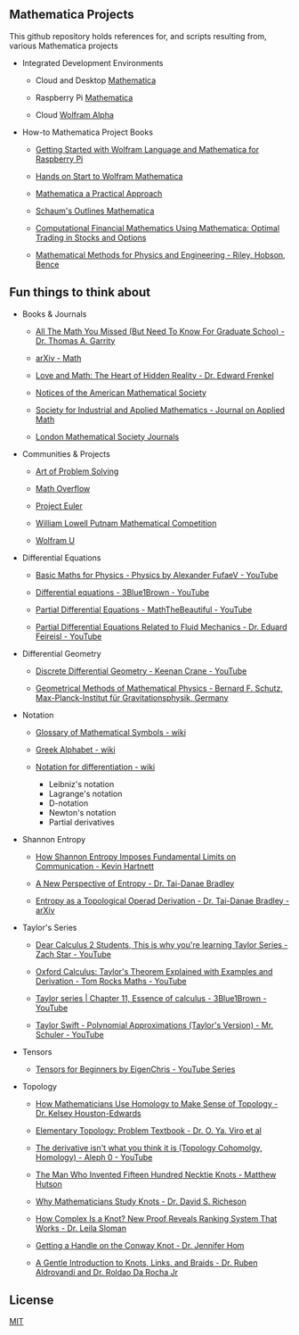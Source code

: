## Mathematica Projects

This github repository holds references for, and scripts resulting from, various Mathematica projects

 * Integrated Development Environments

   * Cloud and Desktop [Mathematica](https://www.wolfram.com/mathematica/)
  
   * Raspberry Pi [Mathematica](https://projects.raspberrypi.org/en/projects/getting-started-with-mathematica)
  
   * Cloud [Wolfram Alpha](https://www.wolframalpha.com)

 *  How-to Mathematica Project Books

    * [Getting Started with Wolfram Language and Mathematica for Raspberry Pi](https://www.wolfram.com/books/profile.cgi?id=9435)

    * [Hands on Start to Wolfram Mathematica](https://www.wolfram-media.com/products/hands-on-start-to-wolfram-mathematica.html)

    * [Mathematica a Practical Approach](https://www.wolfram.com/books/profile.cgi?id=3721)

    * [Schaum's Outlines Mathematica](https://www.wolfram.com/books/profile.cgi?id=9730)

    * [Computational Financial Mathematics Using Mathematica: Optimal Trading in Stocks and Options](https://www.wolfram.com/books/profile.cgi?id=4725)
  
    * [Mathematical Methods for Physics and Engineering - Riley, Hobson, Bence](https://www.cambridge.org/core/books/mathematical-methods-for-physics-and-engineering/911A43AE1CF224743D32707FCC4AE0EB)

## Fun things to think about

* Books & Journals

  * [All The Math You Missed (But Need To Know For Graduate Schoo) - Dr. Thomas A. Garrity](https://www.cambridge.org/core/books/all-the-math-you-missed/02DEDEA470A50F689C9686D835108456?utm_campaign=shareaholic&utm_medium=copy_link&utm_source=bookmark)
  
  * [arXiv - Math](https://arxiv.org/archive/math)

  * [Love and Math: The Heart of Hidden Reality - Dr. Edward Frenkel](https://www.goodreads.com/book/show/17290683-love-and-math)
 
  * [Notices of the American Mathematical Society](https://www.ams.org/notices)
 
  * [Society for Industrial and Applied Mathematics - Journal on Applied Math](https://www.siam.org/publications/journals/siam-journal-on-applied-mathematics-siap)
 
  * [London Mathematical Society Journals](https://www.lms.ac.uk/publications/journals)

* Communities & Projects

  * [Art of Problem Solving](https://artofproblemsolving.com/company)

  * [Math Overflow](https://mathoverflow.net)

  * [Project Euler](https://projecteuler.net/about)
 
  * [William Lowell Putnam Mathematical Competition](https://maa.org/math-competitions/william-lowell-putnam-mathematical-competition)

  * [Wolfram U](https://www.wolfram.com/wolfram-u/)

* Differential Equations

  * [Basic Maths for Physics - Physics by Alexander FufaeV - YouTube](https://youtube.com/playlist?list=PLTjLwQcqQzNJciwenRdt_mZcUVf29yMtt&si=rlWqLMMiQRBUnu7K)
 
  * [Differential equations - 3Blue1Brown - YouTube](https://youtube.com/playlist?list=PLZHQObOWTQDNPOjrT6KVlfJuKtYTftqH6&si=aQqVzzNzESS1i0-a)

  * [Partial Differential Equations - MathTheBeautiful - YouTube](https://youtube.com/playlist?list=PLlXfTHzgMRUK56vbQgzCVM9vxjKxc8DCr&si=VabezdX0r-oTtH4s)
 
  * [Partial Differential Equations Related to Fluid Mechanics - Dr. Eduard Feireisl - YouTube](https://youtu.be/qIxVvecPSbc?si=ucKtzuSE85ZWs795)

* Differential Geometry

  * [Discrete Differential Geometry - Keenan Crane - YouTube](https://youtube.com/playlist?list=PL9_jI1bdZmz0hIrNCMQW1YmZysAiIYSSS&si=lKUGqWDcxi75q0O0)
 
  * [Geometrical Methods of Mathematical Physics - Bernard F. Schutz, Max-Planck-Institut für Gravitationsphysik, Germany](https://www.cambridge.org/core/books/geometrical-methods-of-mathematical-physics/F72F2C7320356F9EEC347308DB5560BB?utm_campaign=shareaholic&utm_medium=copy_link&utm_source=bookmark)

* Notation

  * [Glossary of Mathematical Symbols - wiki](https://en.wikipedia.org/wiki/Glossary_of_mathematical_symbols)

  * [Greek Alphabet - wiki](https://en.wikipedia.org/wiki/Greek_alphabet)
 
  * [Notation for differentiation - wiki](https://en.wikipedia.org/wiki/Notation_for_differentiation)
    * Leibniz's notation
    * Lagrange's notation
    * D-notation
    * Newton's notation
    * Partial derivatives

* Shannon Entropy

  * [How Shannon Entropy Imposes Fundamental Limits on Communication - Kevin Hartnett](https://www.quantamagazine.org/how-claude-shannons-concept-of-entropy-quantifies-information-20220906/)

  *  [A New Perspective of Entropy - Dr. Tai-Danae Bradley](https://www.math3ma.com/blog/a-new-perspective-of-entropy)

  * [Entropy as a Topological Operad Derivation - Dr. Tai-Danae Bradley - arXiv](https://arxiv.org/pdf/2107.09581.pdf)

* Taylor's Series

  * [Dear Calculus 2 Students, This is why you're learning Taylor Series - Zach Star - YouTube](https://youtu.be/eX1hvWxmJVE?si=YzZSTGFvoMRM6Hrf)
 
  * [Oxford Calculus: Taylor's Theorem Explained with Examples and Derivation - Tom Rocks Maths - YouTube](https://youtu.be/DULzJmUHN5g?si=cllIWVANh8NaK-uT)

  * [Taylor series | Chapter 11, Essence of calculus - 3Blue1Brown - YouTube](https://m.youtube.com/watch?v=3d6DsjIBzJ4)

  * [Taylor Swift - Polynomial Approximations (Taylor's Version) - Mr. Schuler - YouTube](https://youtu.be/iB9r8mKMUtU?si=ptq_Q7oGyui7SIwC)

* Tensors

  * [Tensors for Beginners by EigenChris - YouTube Series](https://www.youtube.com/watch?v=8ptMTLzV4-I&list=PLJHszsWbB6hrkmmq57lX8BV-o-YIOFsiG&index=1)

* Topology

  * [How Mathematicians Use Homology to Make Sense of Topology - Dr. Kelsey Houston-Edwards](https://www.quantamagazine.org/how-mathematicians-use-homology-to-make-sense-of-topology-20210511/)

  * [Elementary Topology: Problem Textbook - Dr. O. Ya. Viro et al](https://bookstore.ams.org/mbk-54)
 
  * [The derivative isn't what you think it is (Topology Cohomolgy, Homology) - Aleph 0 - YouTube](https://youtu.be/2ptFnIj71SM?si=IiEbjr1H486l3WK5)

  * [The Man Who Invented Fifteen Hundred Necktie Knots - Matthew Hutson](https://www.newyorker.com/culture/annals-of-inquiry/the-man-who-invented-fifteen-hundred-necktie-knots?utm_source=nl&utm_brand=tny&utm_mailing=TNY_Daily_111023&utm_campaign=aud-dev&utm_medium=email&utm_term=tny_daily_digest&bxid=5bd67c613f92a41245df5e2d&cndid=46262617&hasha=da303cb59434b9d8ea60715b62eedc2c&hashb=5119ac49982818ca5a2e08c2d44f0c17478d8500&hashc=2610d230132e433109dbe2916027d67920b2d297cec127ce4562826660c842ae&esrc=VERSO_NAVIGATION&mbid=CRMNYR012019)
 
  * [Why Mathematicians Study Knots - Dr. David S. Richeson](https://www.quantamagazine.org/why-mathematicians-study-knots-20221031/)

  * [How Complex Is a Knot? New Proof Reveals Ranking System That Works - Dr. Leila Sloman](https://www.quantamagazine.org/how-complex-is-a-knot-new-proof-reveals-ranking-system-that-works-20220518/)

  * [Getting a Handle on the Conway Knot - Dr. Jennifer Hom](https://www.ams.org/journals/bull/2022-59-01/S0273-0979-2021-01745-9/)

  * [A Gentle Introduction to Knots, Links, and Braids - Dr. Ruben Aldrovandi and Dr. Roldao Da Rocha Jr](https://blackwells.co.uk/bookshop/product/Gentle-Introduction-To-Knots-Links-And-Braids-A-by-Ruben-Aldrovandi-Roldao-Da-Rocha-Jr/9789811249327)

## License
[MIT](https://choosealicense.com/licenses/mit/)
